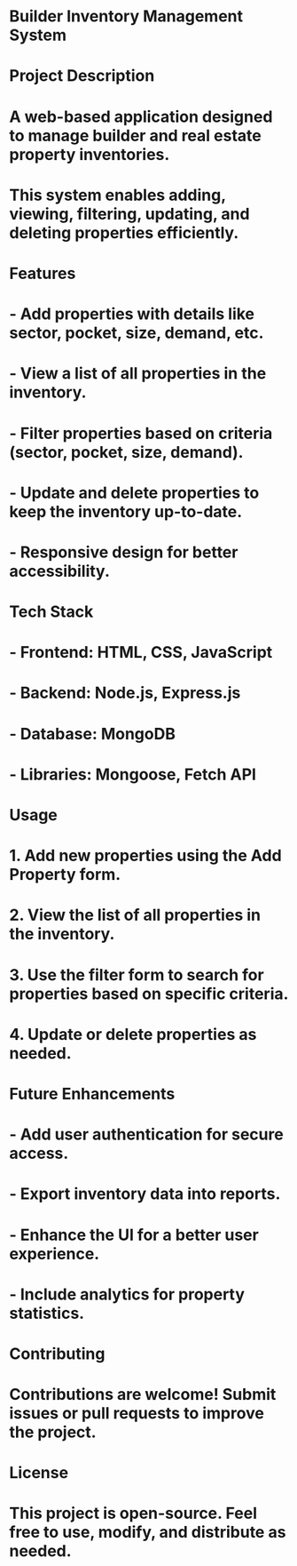 # Builder Inventory Management System

# Project Description
# A web-based application designed to manage builder and real estate property inventories.
# This system enables adding, viewing, filtering, updating, and deleting properties efficiently.

# Features
# - Add properties with details like sector, pocket, size, demand, etc.
# - View a list of all properties in the inventory.
# - Filter properties based on criteria (sector, pocket, size, demand).
# - Update and delete properties to keep the inventory up-to-date.
# - Responsive design for better accessibility.

# Tech Stack
# - Frontend: HTML, CSS, JavaScript
# - Backend: Node.js, Express.js
# - Database: MongoDB
# - Libraries: Mongoose, Fetch API

# Usage
# 1. Add new properties using the Add Property form.
# 2. View the list of all properties in the inventory.
# 3. Use the filter form to search for properties based on specific criteria.
# 4. Update or delete properties as needed.

# Future Enhancements
# - Add user authentication for secure access.
# - Export inventory data into reports.
# - Enhance the UI for a better user experience.
# - Include analytics for property statistics.

# Contributing
# Contributions are welcome! Submit issues or pull requests to improve the project.

# License
# This project is open-source. Feel free to use, modify, and distribute as needed.
